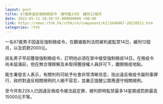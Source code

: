 ```yaml
---
layout: post
title: 67歲男違反強制檢疫令　被判監14日　緩刑12個月
date: 2022-05-11 18:59:55.000000000 +08:00
link: https://news.rthk.hk/rthk/ch/component/k2/1648067-20220511.htm
categories: rthk
---
```


一名67歲男子因違反強制檢疫令，在觀塘裁判法院被判處監禁14日，緩刑12個月，以及罰款2000元。

該名男子早前獲發強制檢疫令，訂明他必須在家中接受強制檢疫14日。在檢疫令尚未屆滿前，他在無合理辯解及未取得獲授權人員許可下，離開檢疫地點。

衞生署發言人表示，有關判刑可給予社會非常清晰信息，指出違反檢疫令屬刑事罪行，政府對違反相關規例的人絕不容忍，並嚴正提醒公眾應遵守相關規例。

至今共有228人已因違反檢疫令被法庭定罪，被判即時監禁最多14星期或罰款最高15000元不等。
